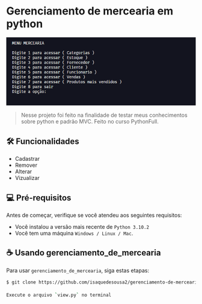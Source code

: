# <strong>Gerenciamento de mercearia em python</strong>

<img src="github/readme.png" alt="exemplo imagem">

> Nesse projeto foi feito na finalidade de testar meus conhecimentos sobre python e padrão MVC. Feito no curso PythonFull.

## 🛠️ Funcionalidades 

* Cadastrar
* Remover
* Alterar
* Vizualizar

## 💻 Pré-requisitos

Antes de começar, verifique se você atendeu aos seguintes requisitos:
<!---Estes são apenas requisitos de exemplo. Adicionar, duplicar ou remover conforme necessário--->
* Você instalou a versão mais recente de `Python 3.10.2`
* Você tem uma máquina `Windows / Linux / Mac`.

## ☕ Usando gerenciamento_de_mercearia

Para usar `gerenciamento_de_mercearia`, siga estas etapas:

```bash
$ git clone https://github.com/isaquedesousa2/gerenciamento-de-mercearia-python.git

Execute o arquivo `view.py` no terminal
```


